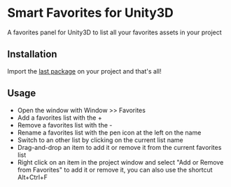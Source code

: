 # Smart Favorites for Unity3D

A favorites panel for Unity3D to list all your favorites assets in your project

## Installation

Import the [last package](https://github.com/nicoplv/smart-favorites/releases) on your project and that's all!

## Usage

- Open the window with Window >> Favorites
- Add a favorites list with the +
- Remove a favorites list with the -
- Rename a favorites list with the pen icon at the left on the name
- Switch to an other list by clicking on the current list name
- Drag-and-drop an item to add it or remove it from the current favorites list
- Right click on an item in the project window and select "Add or Remove from Favorites" to add it or remove it, you can also use the shortcut Alt+Ctrl+F
